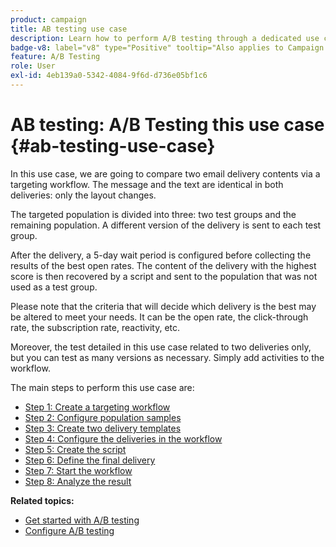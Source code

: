 ```yaml
---
product: campaign
title: AB testing use case
description: Learn how to perform A/B testing through a dedicated use case
badge-v8: label="v8" type="Positive" tooltip="Also applies to Campaign v8"
feature: A/B Testing
role: User
exl-id: 4eb139a0-5342-4084-9f6d-d736e05bf1c6
---
```

# AB testing: A/B Testing this use case {#ab-testing-use-case}

In this use case, we are going to compare two email delivery contents via a targeting workflow. The message and the text are identical in both deliveries: only the layout changes.

The targeted population is divided into three: two test groups and the remaining population. A different version of the delivery is sent to each test group.

After the delivery, a 5-day wait period is configured before collecting the results of the best open rates. The content of the delivery with the highest score is then recovered by a script and sent to the population that was not used as a test group.

Please note that the criteria that will decide which delivery is the best may be altered to meet your needs. It can be the open rate, the click-through rate, the subscription rate, reactivity, etc.

Moreover, the test detailed in this use case related to two deliveries only, but you can test as many versions as necessary. Simply add activities to the workflow.

The main steps to perform this use case are:

* [Step 1: Create a targeting workflow](a-b-testing-uc-targeting-workflow.md)
* [Step 2: Configure population samples](a-b-testing-uc-population-samples.md)
* [Step 3: Create two delivery templates](a-b-testing-uc-delivery-templates.md)
* [Step 4: Configure the deliveries in the workflow](a-b-testing-uc-configuring-deliveries.md)
* [Step 5: Create the script](a-b-testing-uc-script.md)
* [Step 6: Define the final delivery](a-b-testing-uc-final-delivery.md)
* [Step 7: Start the workflow](a-b-testing-uc-start-workflow.md)
* [Step 8: Analyze the result](a-b-testing-uc-analyzing.md)

**Related topics:**

* [Get started with A/B testing](get-started-a-b-testing.md)
* [Configure A/B testing](configuring-a-b-testing.md)

